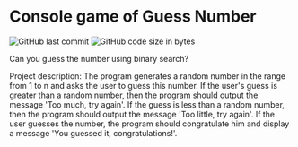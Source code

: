 # Console game of Guess Number
![GitHub last commit](https://img.shields.io/github/last-commit/ap7kj/guess_number)
![GitHub code size in bytes](https://img.shields.io/github/languages/code-size/ap7kj/guess_number)

Can you guess the number using binary search?

<p1>Project description: The program generates a random number in the range from 1 to n and asks the user to guess this number. If the user's guess is greater than a random number, then the program should output the message 'Too much, try again'. If the guess is less than a random number, then the program should output the message 'Too little, try again'. If the user guesses the number, the program should congratulate him and display a message 'You guessed it, congratulations!'.</p1>

